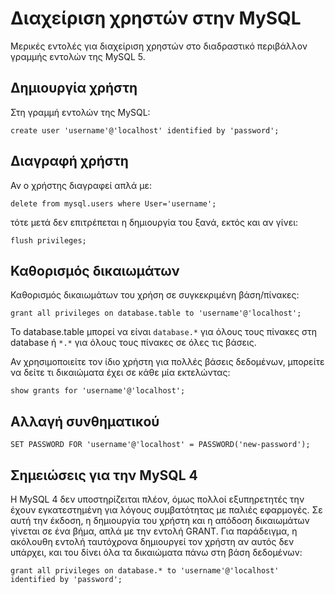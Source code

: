 <!-- -
Title: Διαχείριση χρηστών στην MySQL
First Published: 2011-11-20
- -->

Διαχείριση χρηστών στην MySQL
=============================

Μερικές εντολές για διαχείριση χρηστών στο διαδραστικό περιβάλλον γραμμής εντολών της MySQL 5. 

Δημιουργία χρήστη
-----------------

Στη γραμμή εντολών της MySQL:

```mysql
create user 'username'@'localhost' identified by 'password';
```

Διαγραφή χρήστη
---------------

Αν ο χρήστης διαγραφεί απλά με:

```mysql
delete from mysql.users where User='username';
```

τότε μετά δεν επιτρέπεται η δημιουργία του ξανά, εκτός και αν γίνει:

```mysql
flush privileges;
```

Καθορισμός δικαιωμάτων
----------------------

Καθορισμός δικαιωμάτων του χρήση σε συγκεκριμένη βάση/πίνακες:

```mysql
grant all privileges on database.table to 'username'@'localhost';
```

Το database.table μπορεί να είναι `database.*` για όλους τους πίνακες στη database ή `*.*` για όλους τους πίνακες σε όλες τις βάσεις.

Αν χρησιμοποιείτε τον ίδιο χρήστη για πολλές βάσεις δεδομένων, μπορείτε να δείτε τι δικαιώματα έχει σε κάθε μία εκτελώντας:

```mysql
show grants for 'username'@'localhost';
```

Αλλαγή συνθηματικού
-------------------

```mysql
SET PASSWORD FOR 'username'@'localhost' = PASSWORD('new-password');
```

Σημειώσεις για την MySQL 4
--------------------------

Η MySQL 4 δεν υποστηρίζειται πλέον, όμως πολλοί εξυπηρετητές την έχουν εγκατεστημένη για λόγους συμβατότητας με παλιές εφαρμογές. Σε αυτή την έκδοση, η δημιουργία του χρήστη και η απόδοση δικαιωμάτων γίνεται σε ένα βήμα, απλά με την εντολή GRANT. Για παράδειγμα, η ακόλουθη εντολή ταυτόχρονα δημιουργεί τον χρήστη αν αυτός δεν υπάρχει, και του δίνει όλα τα δικαιώματα πάνω στη βάση δεδομένων:

```mysql
grant all privileges on database.* to 'username'@'localhost' identified by 'password';
```
